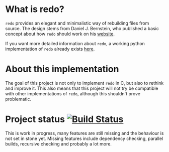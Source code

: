 # What is redo?
`redo` provides an elegant and minimalistic way of rebuilding files from source. The design stems from Daniel J. Bernstein, who published a basic concept about how `redo` should work on his [website](http://cr.yp.to/redo.html).

If you want more detailed information about `redo`, a working python implementation of `redo` already exists [here](https://github.com/apenwarr/redo).

# About this implementation
The goal of this project is not only to implement `redo` in C, but also to rethink and improve it. This also means that this project will not try be compatible with other implementations of `redo`, although this shouldn't prove problematic.

# Project status [![Build Status](https://travis-ci.org/Tharre/redo.svg?branch=master)](https://travis-ci.org/Tharre/redo)
This is work in progress, many features are still missing and the behaviour is not set in stone yet. Missing features include dependency checking, parallel builds, recursive checking and probably a lot more.
